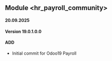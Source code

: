 ## Module <hr_payroll_community>

#### 20.09.2025
#### Version 19.0.1.0.0
#### ADD
- Initial commit for Odoo19 Payroll

